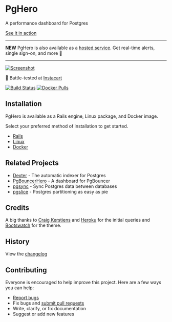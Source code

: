 # PgHero

A performance dashboard for Postgres

[See it in action](https://pghero.dokkuapp.com/)

---

**NEW** PgHero is also available as a [hosted service](https://pghero.org). Get real-time alerts, single sign-on, and more :tada:

---

[![Screenshot](https://pghero.dokkuapp.com/assets/pghero-f8abe426e6bf54bb7dba87b425bb809740ebd386208bcd280a7e802b053a1023.png)](https://pghero.dokkuapp.com/)

:tangerine: Battle-tested at [Instacart](https://www.instacart.com/opensource)

[![Build Status](https://travis-ci.org/ankane/pghero.svg?branch=master)](https://travis-ci.org/ankane/pghero) [![Docker Pulls](https://img.shields.io/docker/pulls/ankane/pghero)](https://hub.docker.com/repository/docker/ankane/pghero)

## Installation

PgHero is available as a Rails engine, Linux package, and Docker image.

Select your preferred method of installation to get started.

- [Rails](guides/Rails.md)
- [Linux](guides/Linux.md)
- [Docker](guides/Docker.md)

## Related Projects

- [Dexter](https://github.com/ankane/dexter) - The automatic indexer for Postgres
- [PgBouncerHero](https://github.com/kwent/pgbouncerhero) - A dashboard for PgBouncer
- [pgsync](https://github.com/ankane/pgsync) - Sync Postgres data between databases
- [pgslice](https://github.com/ankane/pgslice) - Postgres partitioning as easy as pie

## Credits

A big thanks to [Craig Kerstiens](http://www.craigkerstiens.com/2013/01/10/more-on-postgres-performance/) and [Heroku](https://blog.heroku.com/archives/2013/5/10/more_insight_into_your_database_with_pgextras) for the initial queries and [Bootswatch](https://github.com/thomaspark/bootswatch) for the theme.

## History

View the [changelog](https://github.com/ankane/pghero/blob/master/CHANGELOG.md)

## Contributing

Everyone is encouraged to help improve this project. Here are a few ways you can help:

- [Report bugs](https://github.com/ankane/pghero/issues)
- Fix bugs and [submit pull requests](https://github.com/ankane/pghero/pulls)
- Write, clarify, or fix documentation
- Suggest or add new features
